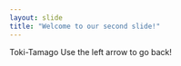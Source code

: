 ```yaml
---
layout: slide
title: "Welcome to our second slide!"
---
```

Toki-Tamago
Use the left arrow to go back!
